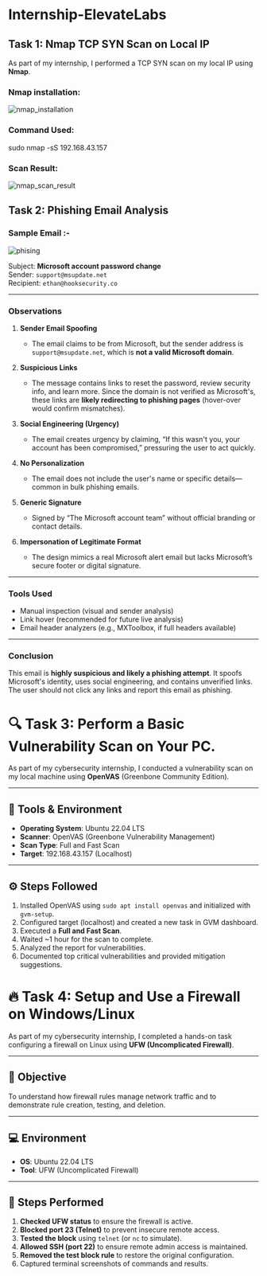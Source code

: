 # Internship-ElevateLabs

##  Task 1: Nmap TCP SYN Scan on Local IP

As part of my internship, I performed a TCP SYN scan on my local IP using **Nmap**.

### Nmap installation:

![nmap_installation](https://github.com/user-attachments/assets/873e7c0b-66ed-4954-825e-ead6f96e16e5)

### Command Used:

sudo nmap -sS 192.168.43.157

### Scan Result:

![nmap_scan_result](https://github.com/user-attachments/assets/4dc1a249-ca1d-4681-a4e7-b79c232c0fcd)

## Task 2: Phishing Email Analysis

### Sample Email :-
![phising](https://github.com/user-attachments/assets/4f26d730-8db8-44bf-9e88-6dfa065a10d3)

Subject: **Microsoft account password change**  
Sender: `support@msupdate.net`  
Recipient: `ethan@hooksecurity.co`  

---

### Observations

1. **Sender Email Spoofing**  
   - The email claims to be from Microsoft, but the sender address is `support@msupdate.net`, which is **not a valid Microsoft domain**.

2. **Suspicious Links**  
   - The message contains links to reset the password, review security info, and learn more. Since the domain is not verified as Microsoft's, these links are **likely redirecting to phishing pages** (hover-over would confirm mismatches).

3. **Social Engineering (Urgency)**  
   - The email creates urgency by claiming, “If this wasn't you, your account has been compromised,” pressuring the user to act quickly.

4. **No Personalization**  
   - The email does not include the user's name or specific details—common in bulk phishing emails.

5. **Generic Signature**  
   - Signed by “The Microsoft account team” without official branding or contact details.

6. **Impersonation of Legitimate Format**  
   - The design mimics a real Microsoft alert email but lacks Microsoft’s secure footer or digital signature.

---

### Tools Used
- Manual inspection (visual and sender analysis)
- Link hover (recommended for future live analysis)
- Email header analyzers (e.g., MXToolbox, if full headers available)

---

### Conclusion
This email is **highly suspicious and likely a phishing attempt**. It spoofs Microsoft's identity, uses social engineering, and contains unverified links. The user should not click any links and report this email as phishing.

# 🔍 Task 3: Perform a Basic Vulnerability Scan on Your PC.

As part of my cybersecurity internship, I conducted a vulnerability scan on my local machine using **OpenVAS** (Greenbone Community Edition).

---

## 🧰 Tools & Environment

- **Operating System**: Ubuntu 22.04 LTS
- **Scanner**: OpenVAS (Greenbone Vulnerability Management)
- **Scan Type**: Full and Fast Scan
- **Target**: 192.168.43.157 (Localhost)

---

## ⚙️ Steps Followed

1. Installed OpenVAS using `sudo apt install openvas` and initialized with `gvm-setup`.
2. Configured target (localhost) and created a new task in GVM dashboard.
3. Executed a **Full and Fast Scan**.
4. Waited ~1 hour for the scan to complete.
5. Analyzed the report for vulnerabilities.
6. Documented top critical vulnerabilities and provided mitigation suggestions.

# 🔥 Task 4: Setup and Use a Firewall on Windows/Linux

As part of my cybersecurity internship, I completed a hands-on task configuring a firewall on Linux using **UFW (Uncomplicated Firewall)**.

---

## 🎯 Objective

To understand how firewall rules manage network traffic and to demonstrate rule creation, testing, and deletion.

---

## 💻 Environment

- **OS**: Ubuntu 22.04 LTS  
- **Tool**: UFW (Uncomplicated Firewall)

---

## 🧪 Steps Performed

1. **Checked UFW status** to ensure the firewall is active.
2. **Blocked port 23 (Telnet)** to prevent insecure remote access.
3. **Tested the block** using `telnet` (or `nc` to simulate).
4. **Allowed SSH (port 22)** to ensure remote admin access is maintained.
5. **Removed the test block rule** to restore the original configuration.
6. Captured terminal screenshots of commands and results.







